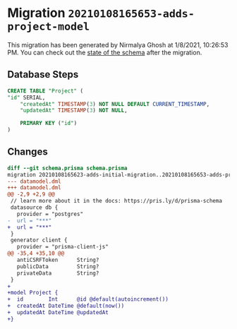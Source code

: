 # Migration `20210108165653-adds-project-model`

This migration has been generated by Nirmalya Ghosh at 1/8/2021, 10:26:53 PM.
You can check out the [state of the schema](./schema.prisma) after the migration.

## Database Steps

```sql
CREATE TABLE "Project" (
"id" SERIAL,
    "createdAt" TIMESTAMP(3) NOT NULL DEFAULT CURRENT_TIMESTAMP,
    "updatedAt" TIMESTAMP(3) NOT NULL,

    PRIMARY KEY ("id")
)
```

## Changes

```diff
diff --git schema.prisma schema.prisma
migration 20210108165623-adds-initial-migration..20210108165653-adds-project-model
--- datamodel.dml
+++ datamodel.dml
@@ -2,9 +2,9 @@
 // learn more about it in the docs: https://pris.ly/d/prisma-schema
 datasource db {
   provider = "postgres"
-  url = "***"
+  url = "***"
 }
 generator client {
   provider = "prisma-client-js"
@@ -35,4 +35,10 @@
   antiCSRFToken      String?
   publicData         String?
   privateData        String?
 }
+
+model Project {
+  id        Int      @id @default(autoincrement())
+  createdAt DateTime @default(now())
+  updatedAt DateTime @updatedAt
+}
```


